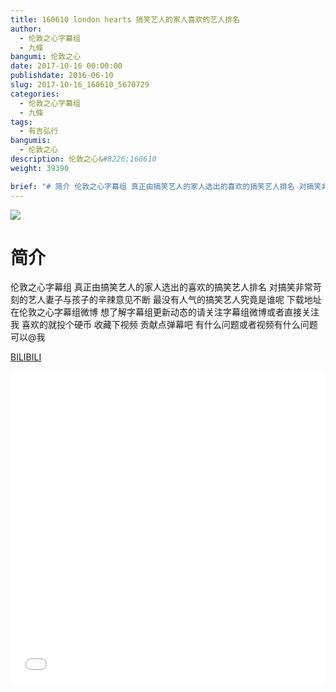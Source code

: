 ```yaml
---
title: 160610 london hearts 搞笑艺人的家人喜欢的艺人排名
author: 
  - 伦敦之心字幕组
  - 九條
bangumi: 伦敦之心
date: 2017-10-16 00:00:00
publishdate: 2016-06-10
slug: 2017-10-16_160610_5670729
categories: 
  - 伦敦之心字幕组
  - 九條
tags: 
  - 有吉弘行
bangumis: 
  - 伦敦之心
description: 伦敦之心&#8226;160610
weight: 39390

brief: "# 简介 伦敦之心字幕组 真正由搞笑艺人的家人选出的喜欢的搞笑艺人排名 对搞笑非常苛刻的艺人妻子与孩子的辛辣意见不断 最没有人气的搞笑艺人究竟是谁呢 下载地址在伦敦之心字幕组微博 想了解字幕组更新动态的请关注字幕组微博或者直接关注我 喜欢的就投个硬币 收藏下视频 贡献点弹幕吧 有什么问题或者视频有什么问题可以@我"
---
```


![](https://i.imgur.com/UW27jkR.jpg)

# 简介  
伦敦之心字幕组 真正由搞笑艺人的家人选出的喜欢的搞笑艺人排名 对搞笑非常苛刻的艺人妻子与孩子的辛辣意见不断 最没有人气的搞笑艺人究竟是谁呢 下载地址在伦敦之心字幕组微博 想了解字幕组更新动态的请关注字幕组微博或者直接关注我 喜欢的就投个硬币 收藏下视频 贡献点弹幕吧
有什么问题或者视频有什么问题可以@我

  [BILIBILI](https://www.bilibili.com/video/av5670729/)


<div class="vcontainer">  <iframe class='video' src="//www.bilibili.com/blackboard/player.html?aid=5670729" width="100%" height="500" frameborder="0" allowfullscreen="allowfullscreen"></iframe></div>
